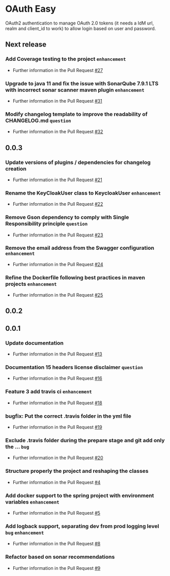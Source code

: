 # OAuth Easy

OAuth2 authentication to manage OAuth 2.0 tokens (it needs a IdM url, realm and client_id to work) to allow login based on user and password. 

## Next release
### Add Coverage testing to the project    `enhancement`  
* Further information in the Pull Request [#27](https://github.com/AriHealth/keycloak-auth/pull/27)
### Upgrade to java 11 and fix the issue with SonarQube 7.9.1 LTS with incorrect sonar scanner maven plugin    `enhancement`  
* Further information in the Pull Request [#31](https://github.com/AriHealth/keycloak-auth/pull/31)
### Modify changelog template to improve the readability of CHANGELOG.md    `question`  
* Further information in the Pull Request [#32](https://github.com/AriHealth/keycloak-auth/pull/32)
## 0.0.3
### Update versions of plugins / dependencies for changelog creation  
* Further information in the Pull Request [#21](https://github.com/AriHealth/keycloak-auth/pull/21)
### Rename the KeyCloakUser class to KeycloakUser    `enhancement`  
* Further information in the Pull Request [#22](https://github.com/AriHealth/keycloak-auth/pull/22)
### Remove Gson dependency to comply with Single Responsibility principle    `question`  
* Further information in the Pull Request [#23](https://github.com/AriHealth/keycloak-auth/pull/23)
### Remove the email address from the Swagger configuration    `enhancement`  
* Further information in the Pull Request [#24](https://github.com/AriHealth/keycloak-auth/pull/24)
### Refine the Dockerfile following best practices in maven projects    `enhancement`  
* Further information in the Pull Request [#25](https://github.com/AriHealth/keycloak-auth/pull/25)
## 0.0.2
## 0.0.1
### Update documentation  
* Further information in the Pull Request [#13](https://github.com/AriHealth/keycloak-auth/pull/13)
### Documentation 15 headers license disclaimer    `question`  
* Further information in the Pull Request [#16](https://github.com/AriHealth/keycloak-auth/pull/16)
### Feature 3 add travis ci    `enhancement`  
* Further information in the Pull Request [#18](https://github.com/AriHealth/keycloak-auth/pull/18)
### bugfix: Put the correct .travis folder in the yml file  
* Further information in the Pull Request [#19](https://github.com/AriHealth/keycloak-auth/pull/19)
### Exclude .travis folder during the prepare stage and git add only the …    `bug`  
* Further information in the Pull Request [#20](https://github.com/AriHealth/keycloak-auth/pull/20)
### Structure properly the project and reshaping the classes  
* Further information in the Pull Request [#4](https://github.com/AriHealth/keycloak-auth/pull/4)
### Add docker support to the spring project with environment variables    `enhancement`  
* Further information in the Pull Request [#5](https://github.com/AriHealth/keycloak-auth/pull/5)
### Add logback support, separating dev from prod logging level    `bug`  `enhancement`  
* Further information in the Pull Request [#8](https://github.com/AriHealth/keycloak-auth/pull/8)
### Refactor based on sonar recommendations  
* Further information in the Pull Request [#9](https://github.com/AriHealth/keycloak-auth/pull/9)
